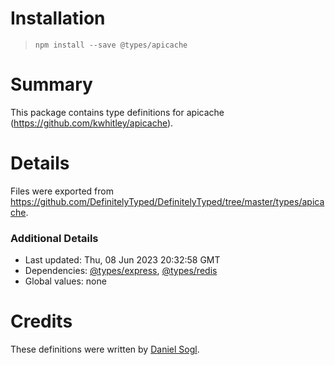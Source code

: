 # Installation
> `npm install --save @types/apicache`

# Summary
This package contains type definitions for apicache (https://github.com/kwhitley/apicache).

# Details
Files were exported from https://github.com/DefinitelyTyped/DefinitelyTyped/tree/master/types/apicache.

### Additional Details
 * Last updated: Thu, 08 Jun 2023 20:32:58 GMT
 * Dependencies: [@types/express](https://npmjs.com/package/@types/express), [@types/redis](https://npmjs.com/package/@types/redis)
 * Global values: none

# Credits
These definitions were written by [Daniel Sogl](https://github.com/danielsogl).
